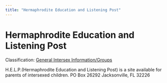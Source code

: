 ```yaml
---
title: "Hermaphrodite Education and Listening Post"
---
```


# Hermaphrodite Education and Listening Post

Classification: [General Intersex Information/Groups][1]

H.E.L.P.(Hermaphrodite Education and Listening Post) is a site available for parents of intersexed children. PO Box 26292 Jacksonville, FL 32226

[1]: /taxonomy/term/9
